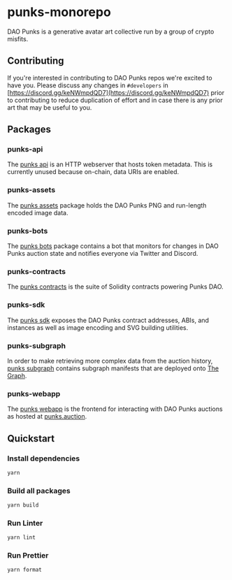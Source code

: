 # punks-monorepo

DAO Punks is a generative avatar art collective run by a group of crypto misfits.

## Contributing

If you're interested in contributing to DAO Punks repos we're excited to have you. Please discuss any changes in `#developers` in [https://discord.gg/keNWmpdQD7](https://discord.gg/keNWmpdQD7) prior to contributing to reduce duplication of effort and in case there is any prior art that may be useful to you.

## Packages

### punks-api

The [punks api](packages/punks-api) is an HTTP webserver that hosts token metadata. This is currently unused because on-chain, data URIs are enabled.

### punks-assets

The [punks assets](packages/punks-assets) package holds the DAO Punks PNG and run-length encoded image data.

### punks-bots

The [punks bots](packages/punks-bots) package contains a bot that monitors for changes in DAO Punks auction state and notifies everyone via Twitter and Discord.

### punks-contracts

The [punks contracts](packages/punks-contracts) is the suite of Solidity contracts powering Punks DAO.

### punks-sdk

The [punks sdk](packages/punks-sdk) exposes the DAO Punks contract addresses, ABIs, and instances as well as image encoding and SVG building utilities.

### punks-subgraph

In order to make retrieving more complex data from the auction history, [punks subgraph](packages/punks-subgraph) contains subgraph manifests that are deployed onto [The Graph](https://thegraph.com).

### punks-webapp

The [punks webapp](packages/punks-webapp) is the frontend for interacting with DAO Punks auctions as hosted at [punks.auction](https://punks.auction).

## Quickstart

### Install dependencies

```sh
yarn
```

### Build all packages

```sh
yarn build
```

### Run Linter

```sh
yarn lint
```

### Run Prettier

```sh
yarn format
```
